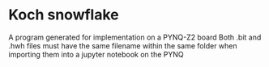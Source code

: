 # Koch snowflake

A program generated for implementation on a PYNQ-Z2 board
Both .bit and .hwh files must have the same filename within the same folder when importing them into a jupyter notebook on the PYNQ